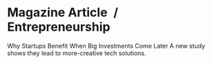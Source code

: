 # Magazine Article / Entrepreneurship

Why Startups Benefit When Big Investments Come Later A new study shows they lead to more-creative tech solutions.